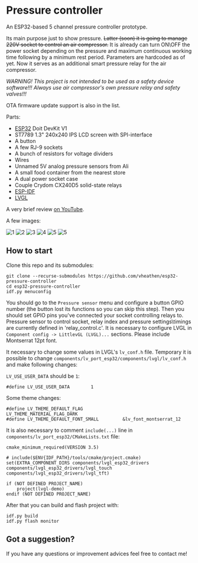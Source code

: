 # Pressure controller
An ESP32-based 5 channel pressure controller prototype. 

Its main purpose just to show pressure.
~~Latter (soon) it is going to manage 220V socket to control an air compressor.~~
It is already can turn ON\OFF the power socket depending on the pressure and maximum continuous working time following by a minimum rest period. Parameters are hardcoded as of yet. Now it serves as an additional smart pressure relay for the air compressor. 

*WARNING! This project is not intended to be used as a safety device software!!! Always use air compressor's own pressure relay and safety valves!!!*

OTA firmware update support is also in the list.

Parts:
- [ESP32](https://www.espressif.com/en/products/socs/esp32/overview) Doit DevKit V1
- ST7789 1.3" 240x240 IPS LCD screen with SPI-interface
- A button
- A few RJ-9 sockets
- A bunch of resistors for voltage dividers
- Wires
- Unnamed 5V analog pressure sensors from Ali
- A small food container from the nearest store
- A dual power socket case
- Couple Crydom CX240D5 solid-state relays
- [ESP-IDF](https://docs.espressif.com/projects/esp-idf/en/latest/esp32/)
- [LVGL](https://lvgl.io)

A very brief review [on YouTube](https://youtu.be/pnPwiyVQR3A).

A few images:

![1](images/1.jpg?raw=true)
![2](images/2.jpg?raw=true)
![3](images/3.jpg?raw=true)
![4](images/4.jpg?raw=true)
![5](images/5.jpg?raw=true)
![5](images/6.jpg?raw=true)

## How to start
Clone this repo and its submodules:

```
git clone --recurse-submodules https://github.com/vheathen/esp32-pressure-controller
cd esp32-pressure-controller
idf.py menuconfig
```

You should go to the `Pressure sensor` menu and configure a button GPIO number (the button lost its functions so you can skip this step). Then you should set GPIO pins you've connected your socket controlling relays to.
Pressure sensor to control socket, relay index and pressure settings\timings are currently defined in 'relay_control.c'.
It is necessary to configure LVGL in `Component config -> LittlevGL (LVGL)...` sections.
Please include Montserrat 12pt font.

It necessary to change some values in LVGL's `lv_conf.h` file. Temporary it is possible to change `components/lv_port_esp32/components/lvgl/lv_conf.h` and make following changes:

`LV_USE_USER_DATA` should be `1`:
```
#define LV_USE_USER_DATA        1
```

Some theme changes:
```
#define LV_THEME_DEFAULT_FLAG               LV_THEME_MATERIAL_FLAG_DARK
#define LV_THEME_DEFAULT_FONT_SMALL         &lv_font_montserrat_12
```

It is also necessary to comment `include(...)` line in `components/lv_port_esp32/CMakeLists.txt` file:
```
cmake_minimum_required(VERSION 3.5)

# include($ENV{IDF_PATH}/tools/cmake/project.cmake)
set(EXTRA_COMPONENT_DIRS components/lvgl_esp32_drivers components/lvgl_esp32_drivers/lvgl_touch components/lvgl_esp32_drivers/lvgl_tft)

if (NOT DEFINED PROJECT_NAME)
	project(lvgl-demo)
endif (NOT DEFINED PROJECT_NAME)
```

After that you can build and flash project with:
```
idf.py build
idf.py flash monitor
```

## Got a suggestion?

If you have any questions or improvement advices feel free to contact me!